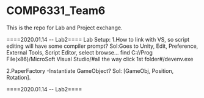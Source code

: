 # COMP6331_Team6
This is the repo for Lab and Project exchange.




====2020.01.14 -- Lab2====
Lab Setup:
1.How to link with VS, so script editing will have some compiler prompt?
Sol:Goes to Unity, Edit, Preference, External Tools, Script Editor, select browse...
find C://Prog File(x86)/MicroSoft Visual Studio/#all the way click 1st folder#/devenv.exe

2.PaperFactory
-Instantiate GameObject?
Sol: [GameObj, Position, Rotation].


====2020.01.14 -- Lab2====
